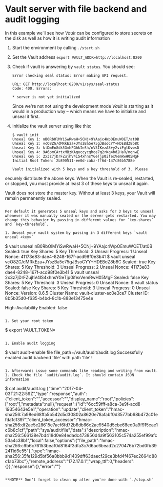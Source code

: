 # Vault server with file backend and audit logging

In this example we'll see how *Vault* can be configured  to store secrets on the disk as well as how it is writing audit information

1. Start the environment by calling `./start.sh`
1. Set the Vault address `export VAULT_ADDR=http://localhost:8200`
1. Check if vault is answering by `vault status`. You should see:

   ```
   Error checking seal status: Error making API request.

   URL: GET http://localhost:8200/v1/sys/seal-status
   Code: 400. Errors:

   * server is not yet initialized
   ```
   
   Since we're not not using the development mode *Vault* is starting as it would in a production way – which means we have to initialize and unseal it first.

1. Initialize the vault server using like this:

   ```
   $ vault init
   Unseal Key 1: nB0RbOlMYiSwRwaH+5CNj+9YAajc4WpOEmuWOET/at0B
   Unseal Key 2: vcO8ZG/dMRkEza+JYszBa5e75gJBsoCYY+HDEBdZ8b8C
   Unseal Key 3: ktDmEn8dk5GmhFGhkIeSh/nV5IKezA3+y2viPglKvwsD
   Unseal Key 4: 9A6pmCArtxMBzKAguccycqhoe7g2rKq4bd2HaR/nqnwE
   Unseal Key 5: 2x3z7jDrFZujhV4IS4xhnsYGeTjp0ifexVemRwH05MgF
   Initial Root Token: 2b890511-ee0d-caba-ff6d-147c86b5788e

   Vault initialized with 5 keys and a key threshold of 3. Please
securely distribute the above keys. When the Vault is re-sealed,
restarted, or stopped, you must provide at least 3 of these keys
to unseal it again.

   Vault does not store the master key. Without at least 3 keys,
your Vault will remain permanently sealed.
   ```
   
   Per default it generates 5 unseal keys and asks for 3 keys to unseal whenever it was manually sealed or the server gets restarted. You may change this behavior by passing in different values for `key-shares` and `key-threshold`.
   
1. Unseal your vault system by passing in 3 different keys `vault unseal <key>`

   ```
   $ vault unseal nB0RbOlMYiSwRwaH+5CNj+9YAajc4WpOEmuWOET/at0B
   Sealed: true
   Key Shares: 5
   Key Threshold: 3
   Unseal Progress: 1
   Unseal Nonce: 41173e83-dae4-8248-167f-acd98f0e3b41
   $ vault unseal vcO8ZG/dMRkEza+JYszBa5e75gJBsoCYY+HDEBdZ8b8C
   Sealed: true
   Key Shares: 5
   Key Threshold: 3
   Unseal Progress: 2
   Unseal Nonce: 41173e83-dae4-8248-167f-acd98f0e3b41
   $ vault unseal 2x3z7jDrFZujhV4IS4xhnsYGeTjp0ifexVemRwH05MgF
   Sealed: false
   Key Shares: 5
   Key Threshold: 3
   Unseal Progress: 0
   Unseal Nonce: 
   $ vault status
   Sealed: false
   Key Shares: 5
   Key Threshold: 3
   Unseal Progress: 0
   Unseal Nonce: 
   Version: 0.6.5
   Cluster Name: vault-cluster-ac0e3ce7
   Cluster ID: 8b5b35d0-f635-b4bd-8c1b-883e13475e4e

   High-Availability Enabled: false
   ```
   
1. Set your root token 
   
   ```
   $ export VAULT_TOKEN=<token copied from init command>
   ```
   
1. Enable audit logging

   ```
   $ vault audit-enable file file_path=/vault/audit/audit.log
   Successfully enabled audit backend 'file' with path 'file'!
   ```
   
1. Afterwards issue some commands like reading and writing from vault.
1. Check the file `audit/audit.log`. It should contain JSON information
 
   ```
   $ cat audit/audit.log 
   {"time":"2017-04-03T21:22:59Z","type":"response","auth":{"client_token":"","accessor":"","display_name":"root","policies":["root"],"metadata":null},"request":{"id":"6cc59fff-a8ca-3e9f-acd8-19354643e5e1","operation":"update","client_token":"hmac-sha256:7a98ed68ffa5b542d5d30802a8620e78afabf0d3577bb68b472c01efda1c1397","client_token_accessor":"hmac-sha256:df2ae5e28615e7acf6fd72b6db66c2ae9540d5cbe68ed0a9f915cae1c6b8c1cf","path":"sys/audit/file","data":{"description":"hmac-sha256:566138e7bd418d0e84edadc473856d4a9f563105c574a255ef99afc53a4c38b1","local":false,"options":{"file_path":"hmac-sha256:c9b6c76153beaf0d8164f3dfa3c7d6ac6bead2c270476b72bd0fb392411d6e55"},"type":"hmac-sha256:35fe129d5bf56a8bbb9d1409dff63daecf29ce3bfd4f467ec2664d88c1ab73bc"},"remote_address":"172.17.0.1","wrap_ttl":0,"headers":{}},"response":{},"error":""}

   ```

**NOTE** Don't forget to clean up after you're done with `./stop.sh`

